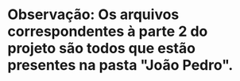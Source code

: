 # Observação: Os arquivos correspondentes à parte 2 do projeto são todos que estão presentes na pasta "João Pedro".
